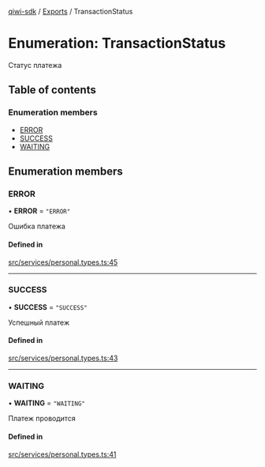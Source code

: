 [qiwi-sdk](../README.md) / [Exports](../modules.md) / TransactionStatus

# Enumeration: TransactionStatus

Статус платежа

## Table of contents

### Enumeration members

- [ERROR](TransactionStatus.md#error)
- [SUCCESS](TransactionStatus.md#success)
- [WAITING](TransactionStatus.md#waiting)

## Enumeration members

### ERROR

• **ERROR** = `"ERROR"`

Ошибка платежа

#### Defined in

[src/services/personal.types.ts:45](https://github.com/AlexXanderGrib/node-qiwi-sdk/blob/074077c/src/services/personal.types.ts#L45)

___

### SUCCESS

• **SUCCESS** = `"SUCCESS"`

Успешный платеж

#### Defined in

[src/services/personal.types.ts:43](https://github.com/AlexXanderGrib/node-qiwi-sdk/blob/074077c/src/services/personal.types.ts#L43)

___

### WAITING

• **WAITING** = `"WAITING"`

Платеж проводится

#### Defined in

[src/services/personal.types.ts:41](https://github.com/AlexXanderGrib/node-qiwi-sdk/blob/074077c/src/services/personal.types.ts#L41)
